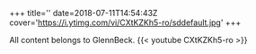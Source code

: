 +++
title=''
date=2018-07-11T14:54:43Z
cover='https://i.ytimg.com/vi/CXtKZKh5-ro/sddefault.jpg'
+++

All content belongs to GlennBeck.
{{< youtube CXtKZKh5-ro >}}
